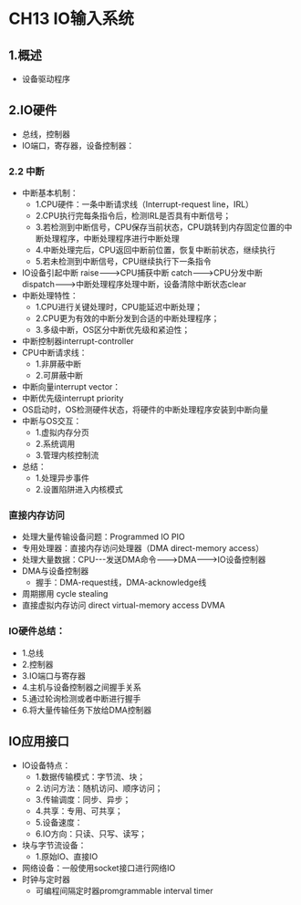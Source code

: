 # CH13 IO输入系统

## 1.概述

- 设备驱动程序

## 2.IO硬件

- 总线，控制器
- IO端口，寄存器，设备控制器：

### 2.2 中断

- 中断基本机制：
  - 1.CPU硬件：一条中断请求线（Interrupt-request line，IRL）
  - 2.CPU执行完每条指令后，检测IRL是否具有中断信号；
  - 3.若检测到中断信号，CPU保存当前状态，CPU跳转到内存固定位置的中断处理程序，中断处理程序进行中断处理
  - 4.中断处理完后，CPU返回中断前位置，恢复中断前状态，继续执行
  - 5.若未检测到中断信号，CPU继续执行下一条指令
- IO设备引起中断 raise--->CPU捕获中断 catch--->CPU分发中断dispatch--->中断处理程序处理中断，设备清除中断状态clear
- 中断处理特性：
  - 1.CPU进行关键处理时，CPU能延迟中断处理；
  - 2.CPU更为有效的中断分发到合适的中断处理程序；
  - 3.多级中断，OS区分中断优先级和紧迫性；
- 中断控制器interrupt-controller
- CPU中断请求线：
  - 1.非屏蔽中断
  - 2.可屏蔽中断
- 中断向量interrupt vector：
- 中断优先级interrupt priority
- OS启动时，OS检测硬件状态，将硬件的中断处理程序安装到中断向量
- 中断与OS交互：
  - 1.虚拟内存分页
  - 2.系统调用
  - 3.管理内核控制流
- 总结：
  - 1.处理异步事件
  - 2.设置陷阱进入内核模式

### 直接内存访问

- 处理大量传输设备问题：Programmed IO PIO
- 专用处理器：直接内存访问处理器（DMA direct-memory access）
- 处理大量数据：CPU---发送DMA命令--->DMA--->IO设备控制器
- DMA与设备控制器
  - 握手：DMA-request线，DMA-acknowledge线
- 周期挪用 cycle stealing
- 直接虚拟内存访问 direct virtual-memory access DVMA

### IO硬件总结：

- 1.总线
- 2.控制器
- 3.IO端口与寄存器
- 4.主机与设备控制器之间握手关系
- 5.通过轮询检测或者中断进行握手
- 6.将大量传输任务下放给DMA控制器

## IO应用接口

- IO设备特点：
  - 1.数据传输模式：字节流、块；
  - 2.访问方法：随机访问、顺序访问；
  - 3.传输调度：同步、异步；
  - 4.共享：专用、可共享；
  - 5.设备速度：
  - 6.IO方向：只读、只写、读写；
- 块与字节流设备：
  - 1.原始IO、直接IO
- 网络设备：一般使用socket接口进行网络IO
- 时钟与定时器
  - 可编程间隔定时器promgrammable interval timer
